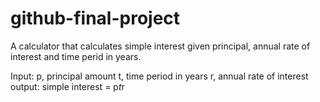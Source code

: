 # github-final-project
A calculator that calculates simple interest given principal, annual rate of interest and time perid in years.

Input:
  p, principal amount
  t, time period in years
  r, annual rate of interest
output:
  simple interest = p*t*r
